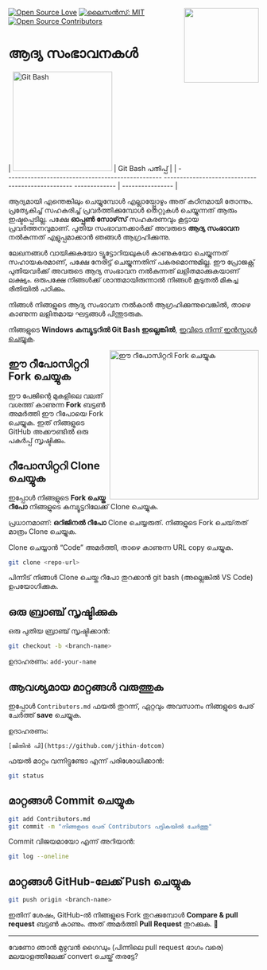 [![Open Source Love](https://badges.frapsoft.com/os/v1/open-source.svg?v=103)](https://github.com/ellerbrock/open-source-badges/)
[<img align="right" width="150" src="https://firstcontributions.github.io/assets/gui-tool-tutorials/github-desktop-tutorial/join-slack-team.png">](https://join.slack.com/t/firstcontributors/shared_invite/zt-1hg51qkgm-Xc7HxhsiPYNN3ofX2_I8FA)
[![ലൈസൻസ്: MIT](https://img.shields.io/badge/License-MIT-green.svg)](https://opensource.org/licenses/MIT)
[![Open Source Contributors](https://www.codetriage.com/roshanjossey/first-contributions/badges/users.svg)](https://www.codetriage.com/roshanjossey/first-contributions)

# ആദ്യ സംഭാവനകൾ

\| <img alt="Git Bash" src="https://cdn.icon-icons.com/icons2/2699/PNG/512/git_scm_logo_icon_170096.png" width="200"> | Git Bash പതിപ്പ് |
\| ------------------------------------------------- ------------------------------------------------- ------------- | ---------------- |

ആദ്യമായി എന്തെങ്കിലും ചെയ്യുമ്പോൾ എല്ലായ്പ്പോഴും അത് കഠിനമായി തോന്നും. പ്രത്യേകിച്ച് സഹകരിച്ച് പ്രവർത്തിക്കുമ്പോൾ തെറ്റുകൾ ചെയ്യുന്നത് ആരും ഇഷ്ടപ്പെടില്ല. പക്ഷേ **ഓപ്പൺ സോഴ്‌സ്** സഹകരണവും കൂട്ടായ പ്രവർത്തനവുമാണ്. പുതിയ സംഭാവനക്കാർക്ക് അവരുടെ **ആദ്യ സംഭാവന** നൽകുന്നത് എളുപ്പമാക്കാൻ ഞങ്ങൾ ആഗ്രഹിക്കുന്നു.

ലേഖനങ്ങൾ വായിക്കുകയോ ട്യൂട്ടോറിയലുകൾ കാണുകയോ ചെയ്യുന്നത് സഹായകരമാണ്, പക്ഷേ നേരിട്ട് ചെയ്യുന്നതിന് പകരമൊന്നുമില്ല.
ഈ പ്രോജക്റ്റ് പുതിയവർക്ക് അവരുടെ ആദ്യ സംഭാവന നൽകുന്നത് ലളിതമാക്കുകയാണ് ലക്ഷ്യം.
ഒരുപക്ഷേ നിങ്ങൾക്ക് ശാന്തമായിരുന്നാൽ നിങ്ങൾ കൂടുതൽ മികച്ച രീതിയിൽ പഠിക്കും.

നിങ്ങൾ നിങ്ങളുടെ ആദ്യ സംഭാവന നൽകാൻ ആഗ്രഹിക്കുന്നുവെങ്കിൽ, താഴെ കാണുന്ന ലളിതമായ ഘട്ടങ്ങൾ പിന്തുടരുക.

നിങ്ങളുടെ **Windows കമ്പ്യൂട്ടറിൽ Git Bash ഇല്ലെങ്കിൽ**, [ഇവിടെ നിന്ന് ഇൻസ്റ്റാൾ ചെയ്യുക](https://git-scm.com/download/win).

<img align="right" width="300" src="https://firstcontributions.github.io/assets/gui-tool-tutorials/github-desktop-tutorial/fork.png" alt="ഈ റീപോസിറ്ററി Fork ചെയ്യുക" />

## ഈ റീപോസിറ്ററി Fork ചെയ്യുക

ഈ പേജിന്റെ മുകളിലെ വലത് വശത്ത് കാണുന്ന **Fork** ബട്ടൺ അമർത്തി ഈ റീപോയെ Fork ചെയ്യുക.
ഇത് നിങ്ങളുടെ GitHub അക്കൗണ്ടിൽ ഒരു പകർപ്പ് സൃഷ്ടിക്കും.

## റീപോസിറ്ററി Clone ചെയ്യുക

ഇപ്പോൾ നിങ്ങളുടെ **Fork ചെയ്ത റീപോ** നിങ്ങളുടെ കമ്പ്യൂട്ടറിലേക്ക് Clone ചെയ്യുക.

പ്രധാനമാണ്: **ഒറിജിനൽ റീപോ** Clone ചെയ്യരുത്. നിങ്ങളുടെ Fork ചെയ്‌തത് മാത്രം Clone ചെയ്യുക.

Clone ചെയ്യാൻ “Code” അമർത്തി, താഴെ കാണുന്ന URL copy ചെയ്യുക.

```bash
git clone <repo-url>
```

പിന്നീട് നിങ്ങൾ Clone ചെയ്ത റീപോ തുറക്കാൻ git bash (അല്ലെങ്കിൽ VS Code) ഉപയോഗിക്കുക.

## ഒരു ബ്രാഞ്ച് സൃഷ്ടിക്കുക

ഒരു പുതിയ ബ്രാഞ്ച് സൃഷ്ടിക്കാൻ:

```bash
git checkout -b <branch-name>
```

ഉദാഹരണം: `add-your-name`

## ആവശ്യമായ മാറ്റങ്ങൾ വരുത്തുക

ഇപ്പോൾ `Contributors.md` ഫയൽ തുറന്ന്, ഏറ്റവും അവസാനം നിങ്ങളുടെ പേര് ചേർത്ത് **save** ചെയ്യുക.

ഉദാഹരണം:

```
[ജിതിൻ പി](https://github.com/jithin-dotcom)
```

ഫയൽ മാറ്റം വന്നിട്ടുണ്ടോ എന്ന് പരിശോധിക്കാൻ:

```bash
git status
```

## മാറ്റങ്ങൾ Commit ചെയ്യുക

```bash
git add Contributors.md
git commit -m "നിങ്ങളുടെ പേര് Contributors പട്ടികയിൽ ചേർത്തു"
```

Commit വിജയമായോ എന്ന് അറിയാൻ:

```bash
git log --oneline
```

## മാറ്റങ്ങൾ GitHub-ലേക്ക് Push ചെയ്യുക

```bash
git push origin <branch-name>
```

ഇതിന് ശേഷം, GitHub-ൽ നിങ്ങളുടെ Fork തുറക്കുമ്പോൾ **Compare & pull request** ബട്ടൺ കാണും.
അത് അമർത്തി **Pull Request** തുറക്കുക. 🎉

---

വേണോ ഞാൻ മുഴുവൻ ഗൈഡും (പിന്നിലെ pull request ഭാഗം വരെ) മലയാളത്തിലേക്ക് convert ചെയ്ത് തരട്ടേ?
